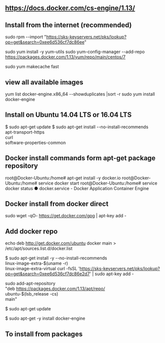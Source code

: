 ## https://docs.docker.com/cs-engine/1.13/

## Install from the internet (recommended)
sudo rpm --import "https://sks-keyservers.net/pks/lookup?op=get&search=0xee6d536cf7dc86ee"

sudo yum install -y yum-utils
sudo yum-config-manager --add-repo https://packages.docker.com/1.13/yum/repo/main/centos/7

sudo yum makecache fast

## view all available images
yum list docker-engine.x86_64  --showduplicates |sort -r
sudo yum install docker-engine

## Install on Ubuntu 14.04 LTS or 16.04 LTS
$ sudo apt-get update
$ sudo apt-get install --no-install-recommends \
    apt-transport-https \
    curl \
    software-properties-common

## Docker install commands form apt-get package repository
root@Docker-Ubuntu:/home# apt-get install -y docker.io
root@Docker-Ubuntu:/home# service docker start
root@Docker-Ubuntu:/home# service docker status
● docker.service - Docker Application Container Engine

## Docker install from docker direct
sudo wget -qO- https://get.docker.com/gpg | apt-key add -
## Add docker repo 
echo deb http://get.docker.com/ubuntu docker main > /etc/apt/sources.list.d/docker.list

$ sudo apt-get install -y --no-install-recommends \
linux-image-extra-$(uname -r) \
linux-image-extra-virtual
curl -fsSL 'https://sks-keyservers.net/pks/lookup?op=get&search=0xee6d536cf7dc86e2d7' | sudo apt-key add -

sudo add-apt-repository \
   "deb https://packages.docker.com/1.13/apt/repo/ \
   ubuntu-$(lsb_release -cs) \
   main"

$ sudo apt-get update

$ sudo apt-get -y install docker-engine

## To install from packages